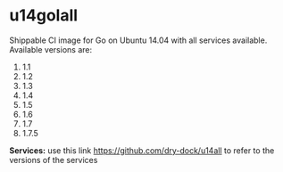 u14golall
=============

Shippable CI image for Go on Ubuntu 14.04 with all services available. Available versions are:

1. 1.1
2. 1.2
3. 1.3
4. 1.4
5. 1.5
6. 1.6
7. 1.7
8. 1.7.5

**Services:**
use this link https://github.com/dry-dock/u14all to refer to the versions of the services

